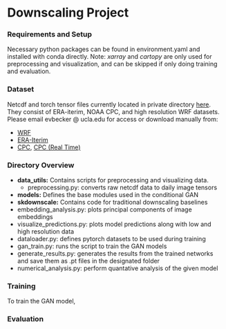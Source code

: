 # Downscaling Project

### Requirements and Setup
Necessary python packages can be found in environment.yaml and installed with conda directly. 
Note: *xarray* and *cartopy* are only used for preprocessing and visualization, and can be skipped if only doing training and evaluation. 

### Dataset
Netcdf and torch tensor files currently located in private directory [here](https://drive.google.com/drive/folders/1Z58DqsE5lK8XeUaEb1_TO6YAagzXqaws?usp=sharing). They consist of ERA-iterim, NOAA CPC, and high resolution WRF datasets. 
Please email evbecker @ ucla.edu for access or download manually from:
* [WRF](https://rda.ucar.edu/datasets/ds612.0)
* [ERA-Iterim](https://www.ecmwf.int/en/forecasts/datasets/reanalysis-datasets/era-interim)
* [CPC](https://psl.noaa.gov/data/gridded/data.unified.daily.conus.html), [CPC (Real Time)](https://psl.noaa.gov/data/gridded/data.unified.daily.conus.rt.html)

### Directory Overview
*  **data_utils:** Contains scripts for preprocessing and visualizing data.
	* preprocessing.py: converts raw netcdf data to daily image tensors
*  **models:** Defines the base modules used in the conditional GAN
* **skdownscale:** Contains code for traditional downscaling baselines
* embedding_analysis.py: plots principal components of image embeddings
* visualize_predictions.py: plots model predictions along with low and high resolution data
* dataloader.py: defines pytorch datasets to be used during training
* gan_train.py: runs the script to train the GAN models
* generate_results.py: generates the results from the trained networks and save them as .pt files in the designated folder
* numerical_analysis.py: perform quantative analysis of the given model

### Training
To train the GAN model, 

### Evaluation
